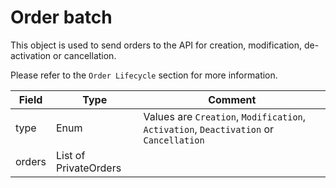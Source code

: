 ﻿# Order batch

This object is used to send orders to the API for creation, modification, de-activation or cancellation.

Please refer to the `Order Lifecycle` section for more information.

| Field | Type | Comment |
| --- | --- | --- |
| type | Enum | Values are `Creation`, `Modification`, `Activation`, `Deactivation` or `Cancellation` |
| orders | List of PrivateOrders | |

